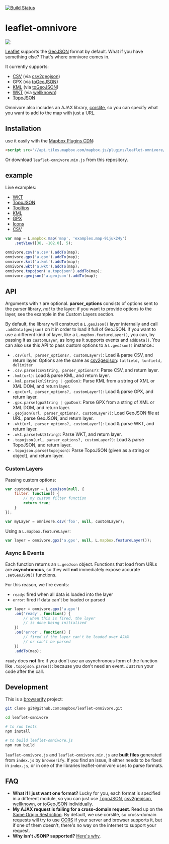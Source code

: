[![Build Status](https://travis-ci.org/mapbox/leaflet-omnivore.svg)](https://travis-ci.org/mapbox/leaflet-omnivore)

# leaflet-omnivore

![](https://farm8.staticflickr.com/7373/12376158164_e335b4e61d_b.jpg)

[Leaflet](http://leafletjs.com/) supports the [GeoJSON](http://geojson.org/) format
by default. What if you have something else? That's where omnivore comes in.

It currently supports:

* [CSV](http://en.wikipedia.org/wiki/Comma-separated_values) (via [csv2geojson](https://github.com/mapbox/csv2geojson))
* GPX (via [toGeoJSON](https://github.com/mapbox/togeojson))
* [KML](http://developers.google.com/kml/documentation/) (via [toGeoJSON](https://github.com/mapbox/togeojson))
* [WKT](http://en.wikipedia.org/wiki/Well-known_text) (via [wellknown](https://github.com/mapbox/wellknown))
* [TopoJSON](https://github.com/mbostock/topojson)

Omnivore also includes an AJAX library, [corslite](https://github.com/mapbox/corslite),
so you can specify what you want to add to the map with just a URL.

## Installation

use it easily with the [Mapbox Plugins CDN](http://mapbox.com/mapbox.js/plugins/#leaflet-omnivore):

```html
<script src='//api.tiles.mapbox.com/mapbox.js/plugins/leaflet-omnivore/v0.1.2/leaflet-omnivore.min.js'></script>
```


Or download `leaflet-omnivore.min.js` from this repository.

## example

Live examples:

* [WKT](https://www.mapbox.com/mapbox.js/example/v1.0.0/omnivore-wkt/)
* [TopoJSON](https://www.mapbox.com/mapbox.js/example/v1.0.0/omnivore-topojson/)
* [Tooltips](https://www.mapbox.com/mapbox.js/example/v1.0.0/omnivore-kml-tooltip/)
* [KML](https://www.mapbox.com/mapbox.js/example/v1.0.0/omnivore-kml/)
* [GPX](https://www.mapbox.com/mapbox.js/example/v1.0.0/omnivore-gpx/)
* [Icons](https://www.mapbox.com/mapbox.js/example/v1.0.0/markers-from-csv-custom-style/)
* [CSV](https://www.mapbox.com/mapbox.js/example/v1.0.0/markers-from-csv/)

```js
var map = L.mapbox.map('map', 'examples.map-9ijuk24y')
    .setView([38, -102.0], 5);

omnivore.csv('a.csv').addTo(map);
omnivore.gpx('a.gpx').addTo(map);
omnivore.kml('a.kml').addTo(map);
omnivore.wkt('a.wkt').addTo(map);
omnivore.topojson('a.topojson').addTo(map);
omnivore.geojson('a.geojson').addTo(map);
```

## API

Arguments with `?` are optional. **parser_options** consists of options
sent to the parser library, _not_ to the layer: if you want to provide options
to the layer, see the example in the Custom Layers section.

By default, the library will construct a `L.geoJson()` layer internally and
call `.addData(geojson)` on it in order to load it full of GeoJSON. If you want
to use a different kind of layer, like a `L.mapbox.featureLayer()`, you can,
by passing it as `customLayer`, as long as it supports events and `addData()`.
You can also use this API to pass custom options to a `L.geoJson()` instance.:


* `.csv(url, parser_options?, customLayer?)`: Load & parse CSV, and return layer. Options are the same as [csv2geojson](https://github.com/mapbox/csv2geojson#api): `latfield, lonfield, delimiter`
* `.csv.parse(csvString, parser_options?)`: Parse CSV, and return layer.
* `.kml(url)`: Load & parse KML, and return layer.
* `.kml.parse(kmlString | gpxDom)`: Parse KML from a string of XML or XML DOM, and return layer.
* `.gpx(url, parser_options?, customLayer?)`: Load & parse GPX, and return layer.
* `.gpx.parse(gpxString | gpxDom)`: Parse GPX from a string of XML or XML DOM, and return layer.
* `.geojson(url, parser_options?, customLayer?)`: Load GeoJSON file at URL, parse GeoJSON, and return layer.
* `.wkt(url, parser_options?, customLayer?)`: Load & parse WKT, and return layer.
* `.wkt.parse(wktString)`: Parse WKT, and return layer.
* `.topojson(url, parser_options?, customLayer?)`: Load & parse TopoJSON, and return layer.
* `.topojson.parse(topojson)`: Parse TopoJSON (given as a string or object), and return layer.

### Custom Layers

Passing custom options:

```js
var customLayer = L.geoJson(null, {
    filter: function() {
        // my custom filter function
        return true;
    }
});

var myLayer = omnivore.csv('foo', null, customLayer);
```

Using a `L.mapbox.featureLayer`:

```js
var layer = omnivore.gpx('a.gpx', null, L.mapbox.featureLayer());
```

### Async & Events

Each function returns an `L.geoJson` object. Functions that load from URLs
are **asynchronous**, so they will **not** immediately expose accurate `.setGeoJSON()` functions.

For this reason, we fire events:

* `ready`: fired when all data is loaded into the layer
* `error`: fired if data can't be loaded or parsed

```js
var layer = omnivore.gpx('a.gpx')
    .on('ready', function() {
        // when this is fired, the layer
        // is done being initialized
    })
    .on('error', function() {
        // fired if the layer can't be loaded over AJAX
        // or can't be parsed
    })
    .addTo(map);
```

`ready` does **not** fire if you don't use an asynchronous form of the function
like `.topojson.parse()`: because you don't need an event. Just run your code
after the call.

## Development

This is a [browserify](http://browserify.org/) project:

```sh
git clone git@github.com:mapbox/leaflet-omnivore.git

cd leaflet-omnivore

# to run tests
npm install

# to build leaflet-omnivore.js
npm run build
```

`leaflet-omnivore.js` and `leaflet-omnivore.min.js` are **built files** generated
from `index.js` by `browserify`. If you find an issue, it either needs to be
fixed in `index.js`, or in one of the libraries leaflet-omnivore uses
to parse formats.

## FAQ

* **What if I just want one format?** Lucky for you, each format is specified
  in a different module, so you can just use [TopoJSON](https://github.com/mbostock/topojson),
  [csv2geojson](https://github.com/mapbox/csv2geojson), [wellknown](https://github.com/mapbox/wellknown), or
  [toGeoJSON](https://github.com/mapbox/togeojson)
  individually.
* **My AJAX request is failing for a cross-domain request**. Read up on the [Same Origin Restriction](http://en.wikipedia.org/wiki/Same-origin_policy).
  By default, we use corslite, so cross-domain requests will try to use [CORS](http://en.wikipedia.org/wiki/Cross-origin_resource_sharing)
  if your server and browser supports it, but if one of them doesn't, there's no
  way on the internet to support your request.
* **Why isn't JSONP supported?** [Here's why](https://gist.github.com/tmcw/6244497).
